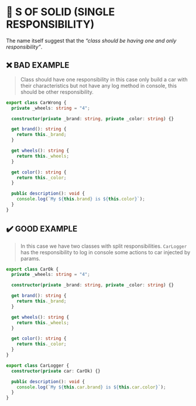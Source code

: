 # 💎 S OF SOLID (SINGLE RESPONSIBILITY)

The name itself suggest that the *“class should be having one and only responsibility”*.

## ❌ BAD EXAMPLE

> Class should have one responsibility in this case
only build a car with their characteristics but not
have any log method in console, this should be other
responsibility.

```ts
export class CarWrong {
  private _wheels: string = "4";

  constructor(private _brand: string, private _color: string) {}

  get brand(): string {
    return this._brand;
  }

  get wheels(): string {
    return this._wheels;
  }

  get color(): string {
    return this._color;
  }

  public description(): void {
    console.log(`My ${this.brand} is ${this.color}`);
  }
}
```

## ✔️ GOOD EXAMPLE

> In this case we have two classes with split responsibilities.
  `CarLogger` has the responsibility to log in console some actions
  to car injected by params.

```ts
export class CarOk {
  private _wheels: string = "4";

  constructor(private _brand: string, private _color: string) {}

  get brand(): string {
    return this._brand;
  }

  get wheels(): string {
    return this._wheels;
  }

  get color(): string {
    return this._color;
  }
}

export class CarLogger {
  constructor(private car: CarOk) {}

  public description(): void {
    console.log(`My ${this.car.brand} is ${this.car.color}`);
  }
}
```
